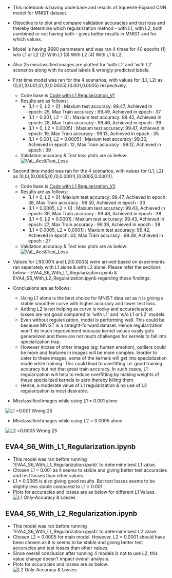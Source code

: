 - This notebook is having code base and results of Squeeze-Expand CNN model for MNIST dataset.
- Objective is to plot and compare validation accuracies and test loss and thereby determine which regularization method - with L1, with L2, both combined or not having both - gives better results in MNIST and for which values.
- Model is having 9680 parameters and was ran 4 times for 40 epochs (1) w/o L1 or L2 (2) With L1 (3) With L2 (4) With L1 & L2.
- Also 25 misclassified images are plotted for 'with L1' and 'with L2' scenarios along with its actual labels & wrongly predicted labels.
- First time model was ran for the 4 scenarios, with values for (L1, L2) as (0,0),(0.001,0),(0,0.0005),(0.001,0.0005) respectively.
  - Code base is [Code with L1 Regularization_V1](EVA4_S6_Regularization_V1.ipynb)
  - Results are as follows:
      - [L1 = 0, L2 = 0] : Maxium test accuracy: 99.47, Achieved in epoch: 25, Max Train accuracy : 99.49, Achieved in epoch : 37
      - [L1 = 0.001, L2 = 0] : Maxium test accuracy: 99.45, Achieved in epoch: 28, Max Train accuracy : 99.46, Achieved in epoch : 38
      - [L1 = 0, L2 = 0.0005] : Maxium test accuracy: 99.47, Achieved in epoch: 19, Max Train accuracy : 99.13, Achieved in epoch : 35
      - [L1 = 0.001, L2 = 0.0005] : Maxium test accuracy: 99.30, Achieved in epoch: 12, Max Train accuracy : 99.12, Achieved in epoch : 39
  - Validation accuracy & Test loss plots are as below:
  ![VaL_Acc&Test_Loss](https://github.com/anilbhatt1/Deep_Learning_EVA4_Phase1/blob/master/S6-L1_L2Regularization/Val_Test%20Accuracies.png)
- Second time model was ran for the 4 scenarios, with values for (L1, L2) as (0,0),(0.0005,0),(0,0.0001),(0.0005,0.0001)].
  - Code base is [Code with L1 Regularization_V2](EVA4_S6_Regularization_V2.ipynb)
  - Results are as follows:
      - [L1 = 0, L2 = 0] :Maxium test accuracy: 99.47, Achieved in epoch: 38, Max Train accuracy : 99.50, Achieved in epoch : 33
      - [L1 = 0.0005, L2 = 0] : Maxium test accuracy: 99.43, Achieved in epoch: 39, Max Train accuracy : 99.48, Achieved in epoch : 38
      - [L1 = 0, L2 = 0.0001] : Maxium test accuracy: 99.43, Achieved in epoch: 27, Max Train accuracy : 99.39, Achieved in epoch : 38
      - [L1 = 0.0005, L2 = 0.0001] : Maxium test accuracy: 99.42, Achieved in epoch: 33, Max Train accuracy : 99.39, Achieved in epoch : 27
  - Validation accuracy & Test loss plots are as below:
  ![VaL_Acc&Test_Loss](https://github.com/anilbhatt1/Deep_Learning_EVA4_Phase1/blob/master/S6-L1_L2Regularization/Val_Test%20Accuracies_Final%20L1_L2%20Model_V2.png)
- Values for L1(0.001) and L2(0.0005) were arrived based on experiments ran seperately with L1 alone & with L2 alone. Please refer the sections below - EVA4_S6_With_L1_Regularization.ipynb & EVA4_S6_With_L2_Regularization.ipynb regarding these findings.
- Conclusions are as follows:
  - Using L1 alone is the best choice for MNIST data set as it is giving a stable smoother curve with higher accuracy and lower test loss.
  - Adding L2 is not helping as curve is rocky and accuracies/test losses are not good compared to 'with L1' and 'w/o L1 or L2' models.
  - Even without regularization, model is performing well. This could be because MNIST is a straight-forward dataset. Hence regularization won't do much improvement because kernel values easily gets generalized and there are not much challenges for kernels to fall into specialization trap. 
  - However incase of other images (eg: human emotion), outliers could be more and features in images will be more complex. Inorder to cater to these images, some of the kernels will get into specialization mode while training. This could lead to overfitting i.e. good training accuracy but not that great train accuracy. In such cases, L1 regularization will help to reduce overfitting by making weights of these specialized kernels to zero thereby killing them.
  - Hence, a moderate value of L1 regularization & no use of L2 regularization is most desirable.
  


 - Misclassified images while using L1 = 0.001 alone

![L1 =0.001 Wrong 25](https://github.com/anilbhatt1/Deep_Learning_EVA4_Phase1/blob/master/S6-L1_L2Regularization/25%20Misclassied%20Images_With%20L1%3D0.001.png)

 - Misclassified images while using L2 = 0.0005 alone
 
 ![L2 =0.0005 Wrong 25](https://github.com/anilbhatt1/Deep_Learning_EVA4_Phase1/blob/master/S6-L1_L2Regularization/25%20Misclassied%20Images_With%20L2%3D0.0005.png)
 
EVA4_S6_With_L1_Regularization.ipynb
------------------------------------
- This model was ran before running 'EVA4_S6_With_L1_Regularization.ipynb' to determine best L1 value.
- Chosen L1 = 0.001 as it seems to stable and giving better test accuracies and test losses than other values.
- L1 = 0.0005 is also giving good results. But test losses seems to be slightly less stable compared to L1 = 0.001
- Plots for accuracies and losses are as below for different L1 Values.
![L1 Only-Accuracy & Losses](https://github.com/anilbhatt1/Deep_Learning_EVA4_Phase1/blob/master/S6-L1_L2Regularization/Val%20Accuracy_Losses%20for%20diff%20L1%20values.png)

EVA4_S6_With_L2_Regularization.ipynb
------------------------------------
- This model was ran before running 'EVA4_S6_With_L1_Regularization.ipynb' to determine best L2 value.
- Chosen L2 = 0.0005 for main model. However, L2 = 0.0001 should have been chosen as it is seems to be stable and giving better test accuracies and test losses than other values.
- Since overall conclusion after running 4 models is not to use L2, this value change doesn't impact overall analysis.
- Plots for accuracies and losses are as below.
![L2 Only-Accuracy & Losses](https://github.com/anilbhatt1/Deep_Learning_EVA4_Phase1/blob/master/S6-L1_L2Regularization/Val%20Accuracy_Losses%20for%20diff%20L2%20values.png)
